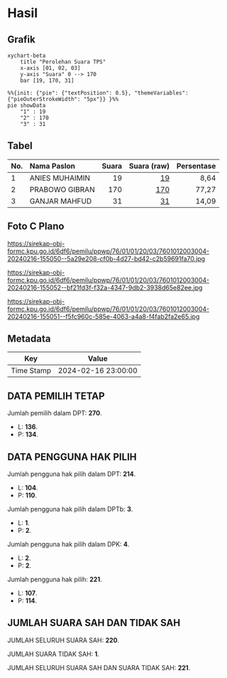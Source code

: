 # Hasil

## Grafik

```mermaid
xychart-beta
    title "Perolehan Suara TPS"
    x-axis [01, 02, 03]
    y-axis "Suara" 0 --> 170
    bar [19, 170, 31]
```

```mermaid
%%{init: {"pie": {"textPosition": 0.5}, "themeVariables": {"pieOuterStrokeWidth": "5px"}} }%%
pie showData
    "1" : 19
    "2" : 170
    "3" : 31
```

## Tabel

| No. | Nama Paslon    | Suara | Suara (raw) | Persentase |
|:--- |:-------------- | -----:| -----------:| ----------:|
| 1   | ANIES MUHAIMIN | 19    | [19][p-1]   | 8,64       |
| 2   | PRABOWO GIBRAN | 170   | [170][p-2]  | 77,27      |
| 3   | GANJAR MAHFUD  | 31    | [31][p-3]   | 14,09      |


[p-1]: https://github.com/gigit-pemilu/pemilu-2024-76-sulawesi-barat/blob/main/pilpres/hitung-suara/sub/76-sulawesi-barat/sub/01-pasangkayu/sub/01-bambalamotu/sub/2003-polewali/sub/004-tps/sub/paslon-1.txt
[p-2]: https://github.com/gigit-pemilu/pemilu-2024-76-sulawesi-barat/blob/main/pilpres/hitung-suara/sub/76-sulawesi-barat/sub/01-pasangkayu/sub/01-bambalamotu/sub/2003-polewali/sub/004-tps/sub/paslon-2.txt
[p-3]: https://github.com/gigit-pemilu/pemilu-2024-76-sulawesi-barat/blob/main/pilpres/hitung-suara/sub/76-sulawesi-barat/sub/01-pasangkayu/sub/01-bambalamotu/sub/2003-polewali/sub/004-tps/sub/paslon-3.txt

## Foto C Plano

https://sirekap-obj-formc.kpu.go.id/6df6/pemilu/ppwp/76/01/01/20/03/7601012003004-20240216-155050--5a29e208-cf0b-4d27-bd42-c2b59691fa70.jpg

https://sirekap-obj-formc.kpu.go.id/6df6/pemilu/ppwp/76/01/01/20/03/7601012003004-20240216-155052--bf21fd3f-f32a-4347-9db2-3938d65e82ee.jpg

https://sirekap-obj-formc.kpu.go.id/6df6/pemilu/ppwp/76/01/01/20/03/7601012003004-20240216-155051--f5fc960c-585e-4063-a4a8-f4fab2fa2e65.jpg


## Metadata

| Key        | Value               |
| ---------- | ------------------- |
| Time Stamp | 2024-02-16 23:00:00 |


## DATA PEMILIH TETAP

Jumlah pemilih dalam DPT: **270**.
 * L: **136**.
 * P: **134**.

## DATA PENGGUNA HAK PILIH

Jumlah pengguna hak pilih dalam DPT: **214**.
 * L: **104**.
 * P: **110**.

Jumlah pengguna hak pilih dalam DPTb: **3**.
 * L: **1**.
 * P: **2**.

Jumlah pengguna hak pilih dalam DPK: **4**.
 * L: **2**.
 * P: **2**.

Jumlah pengguna hak pilih: **221**.
 * L: **107**.
 * P: **114**.

## JUMLAH SUARA SAH DAN TIDAK SAH

JUMLAH SELURUH SUARA SAH: **220**.

JUMLAH SUARA TIDAK SAH: **1**.

JUMLAH SELURUH SUARA SAH DAN SUARA TIDAK SAH: **221**.


